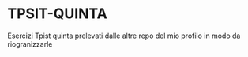 # TPSIT-QUINTA
Esercizi Tpist quinta prelevati dalle altre repo del mio profilo in modo da riogranizzarle

